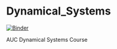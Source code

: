 # Dynamical_Systems

[![Binder](https://mybinder.org/badge_logo.svg)](https://mybinder.org/v2/gh/mileswhen/Dynamical_Systems.git/HEAD?filepath=SIR_enhanced.ipynb)

AUC Dynamical Systems Course
